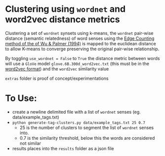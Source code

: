 # Clustering using `wordnet` and word2vec distance metrics

Clustering a set of `wordnet` synsets using k-means, the `wordnet` pair-wise distance (semantic relatedness) of word senses using the [Edge Counting method of the of Wu & Palmer (1994)](https://pdfs.semanticscholar.org/6eff/221e1cf5ae28ce7dcb60515d028b98e37aa5.pdf) is mapped to the euclidean distance to allow K-means to converge preserving the original pair-wise relationship.

By toggling `use_wordnet = False` to `True` the distance metric between words will use a `GloVe` model `glove.6B.300d_word2vec.txt` (this must be in the [word2vec format](https://radimrehurek.com/gensim/scripts/glove2word2vec.html)) and the `word2vec` similarity value

`extras` folder is proof of concept/experimentations

# To Use:

- create a newline delimited file with a list of `wordnet` senses (eg. data/example_tags.txt)
- ```python generate-tag-clusters.py data/example_tags.txt 25 0.7```
  - 25 is the number of clusters to segment the list of `wordnet` senses into.
  - 0.7 is the similarity threshold, below this the words are considered not similar
- results places into the `results` folder as a json file
